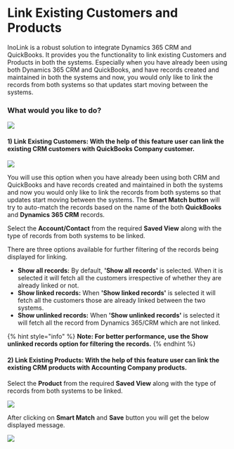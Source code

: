 # Link Existing Customers and Products

InoLink is a robust solution to integrate Dynamics 365 CRM and QuickBooks. It provides you the functionality to link existing Customers and Products in both the systems. Especially when you have already been using both Dynamics 365 CRM and QuickBooks, and have records created and maintained in both the systems and now, you would only like to link the records from both systems so that updates start moving between the systems.

### What would you like to do?

![](<../../.gitbook/assets/Link Cust\_1.png>)

#### **1) Link Existing Customers:** With the help of this feature user can link the existing CRM customers with QuickBooks Company customer.

![](<../../.gitbook/assets/Link Cust\_2.png>)

You will use this option when you have already been using both CRM and QuickBooks and have records created and maintained in both the systems and now you would only like to link the records from both systems so that updates start moving between the systems. The **Smart Match button** will try to auto-match the records based on the name of the both **QuickBooks** and **Dynamics 365 CRM** records.

Select the **Account/Contact** from the required **Saved View** along with the type of records from both systems to be linked.

There are three options available for further filtering of the records being displayed for linking.

* **Show all records:** By default, **'Show all records'** is selected. When it is selected it will fetch all the customers irrespective of whether they are already linked or not.
* **Show linked records:** When **'Show linked records'** is selected it will fetch all the customers those are already linked between the two systems.
* **Show unlinked records:** When **'Show unlinked records'** is selected it will fetch all the record from Dynamics 365/CRM which are not linked.

{% hint style="info" %}
**Note: For better performance, use the Show unlinked records option for filtering the records.**
{% endhint %}

#### 2) Link Existing Products: With the help of this feature user can link the existing CRM products with Accounting Company products.

Select the **Product** from the required **Saved View** along with the type of records from both systems to be linked.

![](<../../.gitbook/assets/Link Prod\_1.png>)

After clicking on **Smart Match** and **Save** button you will get the below displayed message.

![](<../../.gitbook/assets/Link Prod\_2.png>)

